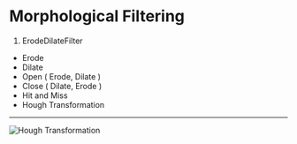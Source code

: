 Morphological Filtering
=======================
1. ErodeDilateFilter
  * Erode
  * Dilate
  * Open  ( Erode,  Dilate )
  * Close ( Dilate, Erode  )
* Hit and Miss
* Hough Transformation
---
![Hough Transformation](https://github.com/kevinduraj/Morphological-Filtering/blob/master/HoughTransformation/src/images/HoughOutput.png)
